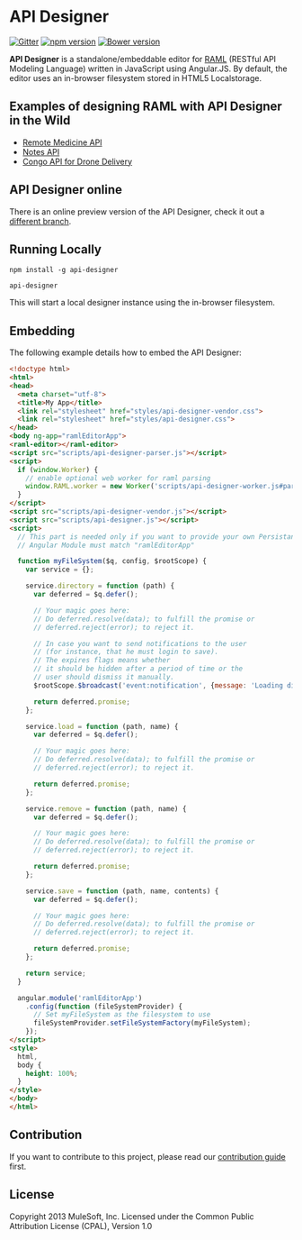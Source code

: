 # API Designer

[![Gitter](https://badges.gitter.im/Join%20Chat.svg)](https://gitter.im/mulesoft/api-designer?utm_source=badge&utm_medium=badge&utm_campaign=pr-badge&utm_content=badge) [![npm version](https://badge.fury.io/js/api-designer.svg)](https://badge.fury.io/js/api-designer) [![Bower version](https://badge.fury.io/bo/api-designer.svg)](https://badge.fury.io/bo/api-designer)

**API Designer** is a standalone/embeddable editor for [RAML](http://raml.org) (RESTful API Modeling Language) written in JavaScript using Angular.JS. By default, the editor uses an in-browser filesystem stored in HTML5 Localstorage.

## Examples of designing RAML with API Designer in the Wild

* [Remote Medicine API](http://static-anypoint-mulesoft-com.s3.amazonaws.com/API_examples_notebooks/raml-design4.html)
* [Notes API](http://static-anypoint-mulesoft-com.s3.amazonaws.com/API_examples_notebooks/raml-design3.html)
* [Congo API for Drone Delivery](http://static-anypoint-mulesoft-com.s3.amazonaws.com/API_examples_notebooks/raml-design2.html)

## API Designer online

There is an online preview version of the API Designer, check it out a [different branch](http://mulesoft.github.io/api-designer/).

## Running Locally

```
npm install -g api-designer

api-designer
```

This will start a local designer instance using the in-browser filesystem.

## Embedding

The following example details how to embed the API Designer:

```html
<!doctype html>
<html>
<head>
  <meta charset="utf-8">
  <title>My App</title>
  <link rel="stylesheet" href="styles/api-designer-vendor.css">
  <link rel="stylesheet" href="styles/api-designer.css">
</head>
<body ng-app="ramlEditorApp">
<raml-editor></raml-editor>
<script src="scripts/api-designer-parser.js"></script>
<script>
  if (window.Worker) {
    // enable optional web worker for raml parsing 
    window.RAML.worker = new Worker('scripts/api-designer-worker.js#parser=./api-designer-parser.js&proxy=/proxy/');
  }
</script>
<script src="scripts/api-designer-vendor.js"></script>
<script src="scripts/api-designer.js"></script>
<script>
  // This part is needed only if you want to provide your own Persistance Implementation
  // Angular Module must match "ramlEditorApp"

  function myFileSystem($q, config, $rootScope) {
    var service = {};

    service.directory = function (path) {
      var deferred = $q.defer();

      // Your magic goes here:
      // Do deferred.resolve(data); to fulfill the promise or
      // deferred.reject(error); to reject it.

      // In case you want to send notifications to the user
      // (for instance, that he must login to save).
      // The expires flags means whether
      // it should be hidden after a period of time or the
      // user should dismiss it manually.
      $rootScope.$broadcast('event:notification', {message: 'Loading directory' + path, expires: true});

      return deferred.promise;
    };

    service.load = function (path, name) {
      var deferred = $q.defer();

      // Your magic goes here:
      // Do deferred.resolve(data); to fulfill the promise or
      // deferred.reject(error); to reject it.

      return deferred.promise;
    };

    service.remove = function (path, name) {
      var deferred = $q.defer();

      // Your magic goes here:
      // Do deferred.resolve(data); to fulfill the promise or
      // deferred.reject(error); to reject it.

      return deferred.promise;
    };

    service.save = function (path, name, contents) {
      var deferred = $q.defer();

      // Your magic goes here:
      // Do deferred.resolve(data); to fulfill the promise or
      // deferred.reject(error); to reject it.

      return deferred.promise;
    };

    return service;
  }

  angular.module('ramlEditorApp')
    .config(function (fileSystemProvider) {
      // Set myFileSystem as the filesystem to use
      fileSystemProvider.setFileSystemFactory(myFileSystem);
    });
</script>
<style>
  html,
  body {
    height: 100%;
  }
</style>
</body>
</html>
```

## Contribution

If you want to contribute to this project, please read our [contribution guide](https://github.com/mulesoft/api-designer/blob/master/CONTRIBUTING.md) first.

## License

Copyright 2013 MuleSoft, Inc. Licensed under the Common Public Attribution License (CPAL), Version 1.0
